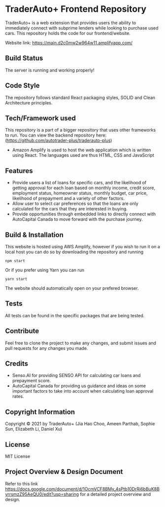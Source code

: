 # TraderAuto+ Frontend Repository

TraderAuto+ is a web extension that provides users the ability to immediately connect with subprime lenders while looking to purchase used cars. This repository holds the code for our frontend/website.

Website link: https://main.d2c0mw2w964w11.amplifyapp.com/

## Build Status

The server is running and working properly!

## Code Style

The repository follows standard React packaging styles, SOLID and Clean Architecture principles.

## Tech/Framework used

This repository is a part of a bigger repository that uses other frameworks to run. You can view the backend repository here: (https://github.com/autotrader-plus/traderauto-plus)

- Amazon Amplify is used to host the web application which is written using React. The languages used are thus HTML, CSS and JavaScript

## Features

- Provide users a list of loans for specific cars, and the likelihood of getting approval for each loan based on monthly income, credit score, employment status, homeowner status, monthly budget, car price, likelihood of prepayment and a variety of other factors.
- Allow user to select car preferences so that the loans are only calculated for the cars that they are interested in buying.
- Provide opportunities through embedded links to directly connect with AutoCapital Canada to move forward with the purchase journey.

## Build & Installation

This website is hosted using AWS Amplify, however if you wish to run it on a local host you can do so by downloading the repository and running

```
npm start
```

Or if you prefer using Yarn you can run

```
yarn start
```

The website should automatically open on your prefered browser.

## Tests

All tests can be found in the specific packages that are being tested.

## Contribute

Feel free to clone the project to make any changes, and submit issues and pull requests for any changes you made.

## Credits

- Senso.AI for providing SENSO API for calculating car loans and prepayment score.
- AutoCapital Canada for providing us guidance and ideas on some important factors to take into account when calculating loan approval rates.

## Copyright Information

Copyright &copy; 2021 by TraderAuto+ (Jia Hao Choo, Ameen Parthab, Sophie Sun, Elizabeth Li, Daniel Xu)

## License

MIT License

## Project Overview & Design Document

Refer to this link https://docs.google.com/document/d/1OcmVCF8BMy_4sPtb10DrRi6bBuK8ByrrsmzZ95AeQU0/edit?usp=sharing for a detailed project overview and design.
